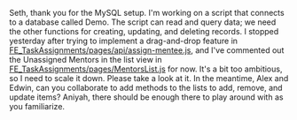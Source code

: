 Seth, thank you for the MySQL setup.
I'm working on a script that connects to a database called Demo. The script can read and query data; we need the other functions for creating, updating, and deleting records. I stopped yesterday after trying to implement a drag-and-drop feature in [FE_TaskAssignments/pages/api/assign-mentee.js](https://github.com/ATspring2024CiST2932/TaskAssignments/blob/main/FE_TaskAssignments/pages/api/assign-mentee.js), and I've commented out the Unassigned Mentors in the list view in [FE_TaskAssignments/pages/MentorsList.js](https://github.com/ATspring2024CiST2932/TaskAssignments/blob/main/FE_TaskAssignments/pages/MentorsList.jsx) for now. It's a bit too ambitious, so I need to scale it down. Please take a look at it.
In the meantime, Alex and Edwin, can you collaborate to add methods to the lists to add, remove, and update items? Aniyah, there should be enough there to play around with as you familiarize.
